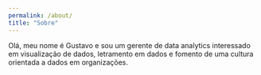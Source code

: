 ```yaml
---
permalink: /about/
title: "Sobre"
---
```


Olá, meu nome é Gustavo e sou um gerente de data analytics interessado em visualização de dados, letramento em dados e fomento de uma cultura orientada a dados em organizações.

